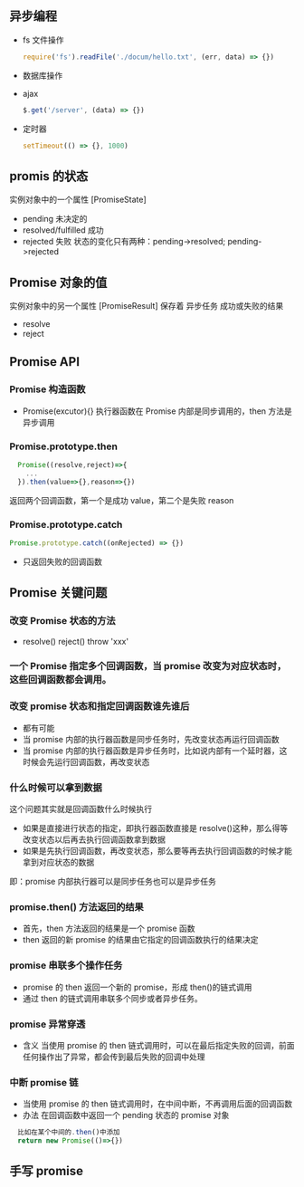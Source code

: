 ## 异步编程

- fs 文件操作
  ```js
  require('fs').readFile('./docum/hello.txt', (err, data) => {})
  ```
- 数据库操作
- ajax
  ```js
  $.get('/server', (data) => {})
  ```
- 定时器

  ```js
  setTimeout(() => {}, 1000)
  ```

## promis 的状态

实例对象中的一个属性 [PromiseState]

- pending 未决定的
- resolved/fulfilled 成功
- rejected 失败
  状态的变化只有两种：pending->resolved; pending->rejected

## Promise 对象的值

实例对象中的另一个属性 [PromiseResult] 保存着 异步任务 成功或失败的结果

- resolve
- reject

## Promise API

### Promise 构造函数

- Promise(excutor){} 执行器函数在 Promise 内部是同步调用的，then 方法是异步调用

### Promise.prototype.then

```js
  Promise((resolve,reject)=>{
    ...
  }).then(value=>{},reason=>{})
```

返回两个回调函数，第一个是成功 value，第二个是失败 reason

### Promise.prototype.catch

```js
Promise.prototype.catch((onRejected) => {})
```

- 只返回失败的回调函数

## Promise 关键问题

### 改变 Promise 状态的方法

- resolve() reject() throw 'xxx'

### 一个 Promise 指定多个回调函数，当 promise 改变为对应状态时，这些回调函数都会调用。

### 改变 promise 状态和指定回调函数谁先谁后

- 都有可能
- 当 promise 内部的执行器函数是同步任务时，先改变状态再运行回调函数
- 当 promise 内部的执行器函数是异步任务时，比如说内部有一个延时器，这时候会先运行回调函数，再改变状态

### 什么时候可以拿到数据

这个问题其实就是回调函数什么时候执行

- 如果是直接进行状态的指定，即执行器函数直接是 resolve()这种，那么得等改变状态以后再去执行回调函数拿到数据
- 如果是先执行回调函数，再改变状态，那么要等再去执行回调函数的时候才能拿到对应状态的数据

即：promise 内部执行器可以是同步任务也可以是异步任务

### promise.then() 方法返回的结果

- 首先，then 方法返回的结果是一个 promise 函数
- then 返回的新 promise 的结果由它指定的回调函数执行的结果决定

### promise 串联多个操作任务

- promise 的 then 返回一个新的 promise，形成 then()的链式调用
- 通过 then 的链式调用串联多个同步或者异步任务。

### promise 异常穿透

- 含义
  当使用 promise 的 then 链式调用时，可以在最后指定失败的回调，前面任何操作出了异常，都会传到最后失败的回调中处理

### 中断 promise 链

- 当使用 promise 的 then 链式调用时，在中间中断，不再调用后面的回调函数
- 办法 在回调函数中返回一个 pending 状态的 promise 对象

```js
  比如在某个中间的.then()中添加
  return new Promise(()=>{})
```

## 手写 promise
